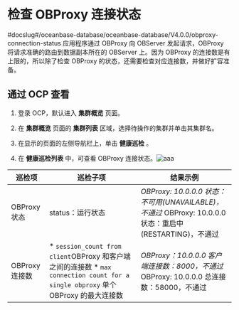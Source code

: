 检查 OBProxy 连接状态
====================================

#docslug#/oceanbase-database/oceanbase-database/V4.0.0/obproxy-connection-status
应用程序通过 OBProxy 向 OBServer 发起请求，OBProxy 将请求准确的路由到数据副本所在的 OBServer 上。因为 OBProxy 的连接数是有上限的，所以除了检查 OBProxy 的状态，还需要检查对应连接数，并做好扩容准备。

通过 OCP 查看
------------------------------

1. 登录 OCP，默认进入 **集群概览** 页面。

2. 在 **集群概览** 页面的 **集群列表** 区域，选择待操作的集群并单击其集群名。

3. 在显示的页面的左侧导航栏上，单击 **健康巡检** 。

4. 在 **健康巡检列表** 中，可查看 OBProxy 连接状态。![aaa](https://help-static-aliyun-doc.aliyuncs.com/assets/img/zh-CN/4935672461/p374206.png)

|     巡检项     |                                                                                                                        巡检子项                                                                                                                         |                                                                                                                   结果示例                                                                                                                    |
|-------------|-----------------------------------------------------------------------------------------------------------------------------------------------------------------------------------------------------------------------------------------------------|-------------------------------------------------------------------------------------------------------------------------------------------------------------------------------------------------------------------------------------------|
| OBProxy 状态  | status：运行状态                                                                                                                                                                                                                                         | *OBProxy: 10.0.0.0 状态：不可用(UNAVAILABLE)，不通过    <!-- -->* OBProxy: 10.0.0.0 状态：重启中(RESTARTING)，不通过    |
| OBProxy 连接数 | * `session_count from client`OBProxy 和客户端之间的连接数    <!-- --> * `max connection count for a single obproxy` 单个 OBProxy 的最大连接数    | *OBProxy：10.0.0.0 客户端连接数：8000，不通过    <!-- -->* OBProxy: 10.0.0.0 总连接数：58000，不通过                     |

